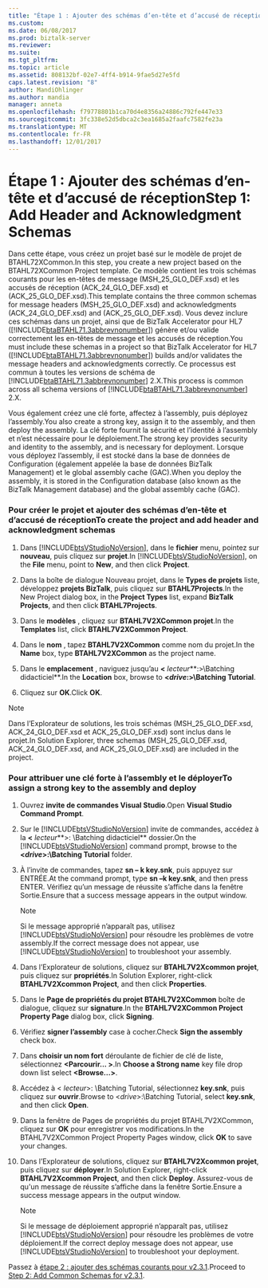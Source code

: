 ```yaml
---
title: "Étape 1 : Ajouter des schémas d’en-tête et d’accusé de réception | Documents Microsoft"
ms.custom: 
ms.date: 06/08/2017
ms.prod: biztalk-server
ms.reviewer: 
ms.suite: 
ms.tgt_pltfrm: 
ms.topic: article
ms.assetid: 808132bf-02e7-4ff4-b914-9fae5d27e5fd
caps.latest.revision: "8"
author: MandiOhlinger
ms.author: mandia
manager: anneta
ms.openlocfilehash: f79778801b1ca70d4e8356a24886c792fe447e33
ms.sourcegitcommit: 3fc338e52d5dbca2c3ea1685a2faafc7582fe23a
ms.translationtype: MT
ms.contentlocale: fr-FR
ms.lasthandoff: 12/01/2017
---
```

# <a name="step-1-add-header-and-acknowledgment-schemas"></a><span data-ttu-id="ab63b-102">Étape 1 : Ajouter des schémas d’en-tête et d’accusé de réception</span><span class="sxs-lookup"><span data-stu-id="ab63b-102">Step 1: Add Header and Acknowledgment Schemas</span></span>
<span data-ttu-id="ab63b-103">Dans cette étape, vous créez un projet basé sur le modèle de projet de BTAHL72XCommon.</span><span class="sxs-lookup"><span data-stu-id="ab63b-103">In this step, you create a new project based on the BTAHL72XCommon Project template.</span></span> <span data-ttu-id="ab63b-104">Ce modèle contient les trois schémas courants pour les en-têtes de message (MSH_25_GLO_DEF.xsd) et les accusés de réception (ACK_24_GLO_DEF.xsd) et (ACK_25_GLO_DEF.xsd).</span><span class="sxs-lookup"><span data-stu-id="ab63b-104">This template contains the three common schemas for message headers (MSH_25_GLO_DEF.xsd) and acknowledgments (ACK_24_GLO_DEF.xsd) and (ACK_25_GLO_DEF.xsd).</span></span> <span data-ttu-id="ab63b-105">Vous devez inclure ces schémas dans un projet, ainsi que de BizTalk Accelerator pour HL7 ([!INCLUDE[btaBTAHL71.3abbrevnonumber](../../includes/btabtahl71-3abbrevnonumber-md.md)]) génère et/ou valide correctement les en-têtes de message et les accusés de réception.</span><span class="sxs-lookup"><span data-stu-id="ab63b-105">You must include these schemas in a project so that BizTalk Accelerator for HL7 ([!INCLUDE[btaBTAHL71.3abbrevnonumber](../../includes/btabtahl71-3abbrevnonumber-md.md)]) builds and/or validates the message headers and acknowledgments correctly.</span></span> <span data-ttu-id="ab63b-106">Ce processus est commun à toutes les versions de schéma de [!INCLUDE[btaBTAHL71.3abbrevnonumber](../../includes/btabtahl71-3abbrevnonumber-md.md)] 2.X.</span><span class="sxs-lookup"><span data-stu-id="ab63b-106">This process is common across all schema versions of [!INCLUDE[btaBTAHL71.3abbrevnonumber](../../includes/btabtahl71-3abbrevnonumber-md.md)] 2.X.</span></span>  
  
 <span data-ttu-id="ab63b-107">Vous également créez une clé forte, affectez à l’assembly, puis déployez l’assembly.</span><span class="sxs-lookup"><span data-stu-id="ab63b-107">You also create a strong key, assign it to the assembly, and then deploy the assembly.</span></span> <span data-ttu-id="ab63b-108">La clé forte fournit la sécurité et l’identité à l’assembly et n’est nécessaire pour le déploiement.</span><span class="sxs-lookup"><span data-stu-id="ab63b-108">The strong key provides security and identity to the assembly, and is necessary for deployment.</span></span> <span data-ttu-id="ab63b-109">Lorsque vous déployez l’assembly, il est stocké dans la base de données de Configuration (également appelée la base de données BizTalk Management) et le global assembly cache (GAC).</span><span class="sxs-lookup"><span data-stu-id="ab63b-109">When you deploy the assembly, it is stored in the Configuration database (also known as the BizTalk Management database) and the global assembly cache (GAC).</span></span>  
  
### <a name="to-create-the-project-and-add-header-and-acknowledgment-schemas"></a><span data-ttu-id="ab63b-110">Pour créer le projet et ajouter des schémas d’en-tête et d’accusé de réception</span><span class="sxs-lookup"><span data-stu-id="ab63b-110">To create the project and add header and acknowledgment schemas</span></span>  
  
1.  <span data-ttu-id="ab63b-111">Dans [!INCLUDE[btsVStudioNoVersion](../../includes/btsvstudionoversion-md.md)], dans le **fichier** menu, pointez sur **nouveau**, puis cliquez sur **projet**.</span><span class="sxs-lookup"><span data-stu-id="ab63b-111">In [!INCLUDE[btsVStudioNoVersion](../../includes/btsvstudionoversion-md.md)], on the **File** menu, point to **New**, and then click **Project**.</span></span>  
  
2.  <span data-ttu-id="ab63b-112">Dans la boîte de dialogue Nouveau projet, dans le **Types de projets** liste, développez **projets BizTalk**, puis cliquez sur **BTAHL7Projects**.</span><span class="sxs-lookup"><span data-stu-id="ab63b-112">In the New Project dialog box, in the **Project Types** list, expand **BizTalk Projects**, and then click **BTAHL7Projects**.</span></span>  
  
3.  <span data-ttu-id="ab63b-113">Dans le **modèles** , cliquez sur **BTAHL7V2XCommon projet**.</span><span class="sxs-lookup"><span data-stu-id="ab63b-113">In the **Templates** list, click **BTAHL7V2XCommon Project**.</span></span>  
  
4.  <span data-ttu-id="ab63b-114">Dans le **nom** , tapez **BTAHL7V2XCommon** comme nom du projet.</span><span class="sxs-lookup"><span data-stu-id="ab63b-114">In the **Name** box, type **BTAHL7V2XCommon** as the project name.</span></span>  
  
5.  <span data-ttu-id="ab63b-115">Dans le **emplacement** , naviguez jusqu’au  **\<**  *lecteur***:\>\Batching didacticiel**.</span><span class="sxs-lookup"><span data-stu-id="ab63b-115">In the **Location** box, browse to **\<***drive***:\>\Batching Tutorial**.</span></span>  
  
6.  <span data-ttu-id="ab63b-116">Cliquez sur **OK**.</span><span class="sxs-lookup"><span data-stu-id="ab63b-116">Click **OK**.</span></span>  
  
> [!NOTE]
>  <span data-ttu-id="ab63b-117">Dans l’Explorateur de solutions, les trois schémas (MSH_25_GLO_DEF.xsd, ACK_24_GLO_DEF.xsd et ACK_25_GLO_DEF.xsd) sont inclus dans le projet.</span><span class="sxs-lookup"><span data-stu-id="ab63b-117">In Solution Explorer, three schemas (MSH_25_GLO_DEF.xsd, ACK_24_GLO_DEF.xsd, and ACK_25_GLO_DEF.xsd) are included in the project.</span></span>  
  
### <a name="to-assign-a-strong-key-to-the-assembly-and-deploy"></a><span data-ttu-id="ab63b-118">Pour attribuer une clé forte à l’assembly et le déployer</span><span class="sxs-lookup"><span data-stu-id="ab63b-118">To assign a strong key to the assembly and deploy</span></span>  
  
1.  <span data-ttu-id="ab63b-119">Ouvrez **invite de commandes Visual Studio**.</span><span class="sxs-lookup"><span data-stu-id="ab63b-119">Open **Visual Studio Command Prompt**.</span></span>  
  
2.  <span data-ttu-id="ab63b-120">Sur le [!INCLUDE[btsVStudioNoVersion](../../includes/btsvstudionoversion-md.md)] invite de commandes, accédez à la  **\<**  *lecteur***\>: \Batching didacticiel** dossier.</span><span class="sxs-lookup"><span data-stu-id="ab63b-120">On the [!INCLUDE[btsVStudioNoVersion](../../includes/btsvstudionoversion-md.md)] command prompt, browse to the **\<***drive***\>:\Batching Tutorial** folder.</span></span>  
  
3.  <span data-ttu-id="ab63b-121">À l’invite de commandes, tapez **sn – k key.snk**, puis appuyez sur ENTRÉE.</span><span class="sxs-lookup"><span data-stu-id="ab63b-121">At the command prompt, type **sn –k key.snk**, and then press ENTER.</span></span> <span data-ttu-id="ab63b-122">Vérifiez qu’un message de réussite s’affiche dans la fenêtre Sortie.</span><span class="sxs-lookup"><span data-stu-id="ab63b-122">Ensure that a success message appears in the output window.</span></span>  
  
    > [!NOTE]
    >  <span data-ttu-id="ab63b-123">Si le message approprié n’apparaît pas, utilisez [!INCLUDE[btsVStudioNoVersion](../../includes/btsvstudionoversion-md.md)] pour résoudre les problèmes de votre assembly.</span><span class="sxs-lookup"><span data-stu-id="ab63b-123">If the correct message does not appear, use [!INCLUDE[btsVStudioNoVersion](../../includes/btsvstudionoversion-md.md)] to troubleshoot your assembly.</span></span>  
  
4.  <span data-ttu-id="ab63b-124">Dans l’Explorateur de solutions, cliquez sur **BTAHL7V2Xcommon projet**, puis cliquez sur **propriétés**.</span><span class="sxs-lookup"><span data-stu-id="ab63b-124">In Solution Explorer, right-click **BTAHL7V2Xcommon Project**, and then click **Properties**.</span></span>  
  
5.  <span data-ttu-id="ab63b-125">Dans le **Page de propriétés du projet BTAHL7V2XCommon** boîte de dialogue, cliquez sur **signature**.</span><span class="sxs-lookup"><span data-stu-id="ab63b-125">In the **BTAHL7V2XCommon Project Property Page** dialog box, click **Signing**.</span></span>  
  
6.  <span data-ttu-id="ab63b-126">Vérifiez **signer l’assembly** case à cocher.</span><span class="sxs-lookup"><span data-stu-id="ab63b-126">Check **Sign the assembly** check box.</span></span>  
  
7.  <span data-ttu-id="ab63b-127">Dans **choisir un nom fort** déroulante de fichier de clé de liste, sélectionnez  **\<Parcourir... \>**.</span><span class="sxs-lookup"><span data-stu-id="ab63b-127">In **Choose a Strong name** key file drop down list select **\<Browse…\>**.</span></span>  
  
8.  <span data-ttu-id="ab63b-128">Accédez à \< *lecteur*\>: \Batching Tutorial, sélectionnez **key.snk**, puis cliquez sur **ouvrir**.</span><span class="sxs-lookup"><span data-stu-id="ab63b-128">Browse to \<*drive*\>:\Batching Tutorial, select **key.snk**, and then click **Open**.</span></span>  
  
9. <span data-ttu-id="ab63b-129">Dans la fenêtre de Pages de propriétés du projet BTAHL7V2XCommon, cliquez sur **OK** pour enregistrer vos modifications.</span><span class="sxs-lookup"><span data-stu-id="ab63b-129">In the BTAHL7V2XCommon Project Property Pages window, click **OK** to save your changes.</span></span>  
  
10. <span data-ttu-id="ab63b-130">Dans l’Explorateur de solutions, cliquez sur **BTAHL7V2Xcommon projet**, puis cliquez sur **déployer**.</span><span class="sxs-lookup"><span data-stu-id="ab63b-130">In Solution Explorer, right-click **BTAHL7V2Xcommon Project**, and then click **Deploy**.</span></span> <span data-ttu-id="ab63b-131">Assurez-vous de qu'un message de réussite s’affiche dans la fenêtre Sortie.</span><span class="sxs-lookup"><span data-stu-id="ab63b-131">Ensure a success message appears in the output window.</span></span>  
  
    > [!NOTE]
    >  <span data-ttu-id="ab63b-132">Si le message de déploiement approprié n’apparaît pas, utilisez [!INCLUDE[btsVStudioNoVersion](../../includes/btsvstudionoversion-md.md)] pour résoudre les problèmes de votre déploiement.</span><span class="sxs-lookup"><span data-stu-id="ab63b-132">If the correct deploy message does not appear, use [!INCLUDE[btsVStudioNoVersion](../../includes/btsvstudionoversion-md.md)] to troubleshoot your deployment.</span></span>  
  
 <span data-ttu-id="ab63b-133">Passez à [étape 2 : ajouter des schémas courants pour v2.3.1](../../adapters-and-accelerators/accelerator-hl7/step-2-add-common-schemas-for-v2-3-1.md).</span><span class="sxs-lookup"><span data-stu-id="ab63b-133">Proceed to [Step 2: Add Common Schemas for v2.3.1](../../adapters-and-accelerators/accelerator-hl7/step-2-add-common-schemas-for-v2-3-1.md).</span></span>
